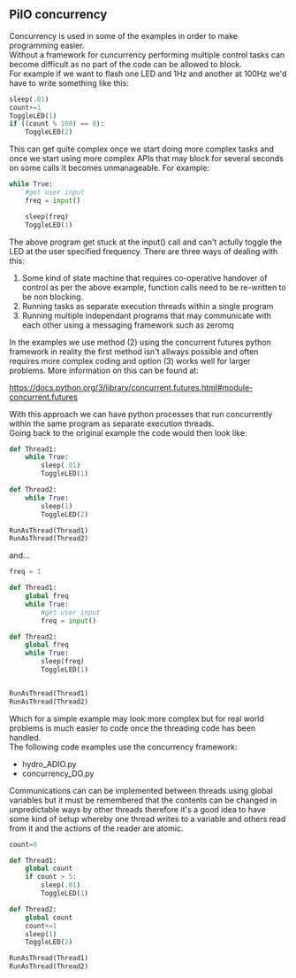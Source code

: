 
## PiIO concurrency

Concurrency is used in some of the examples in order to make programming easier.  
Without a framework for cuncurrency performing multiple control tasks can become difficult as no part of the code can be allowed to block.  
For example if we want to flash one LED and 1Hz and another at 100Hz we'd have to write something like this:  

```python
sleep(.01)
count+=1
ToggleLED(1)
if ((count % 100) == 0):
	ToggleLED(2)
```

This can get quite complex once we start doing more complex tasks and once we start using more complex APIs that may block for several seconds on some calls it becomes unmanageable.  For example:

```python
while True:
	#get user input
	freq = input()

	sleep(freq)
	ToggleLED(1)
```

The above program get stuck at the input() call and can't actully toggle the LED at the user specified frequency.
There are three ways of dealing with this:  

1. Some kind of state machine that requires co-operative handover of control as per the above example, function calls need to be re-written to be non blocking.
2. Running tasks as separate execution threads within a single program
3. Running multiple independant programs that may communicate with each other using a messaging framework such as zeromq

In the examples we use method (2) using the concurrent futures python framework in reality the first method isn't allways possible and often requires more complex coding and option (3) works well for larger problems.  More information on this can be found at:

https://docs.python.org/3/library/concurrent.futures.html#module-concurrent.futures

With this approach we can have python processes that run concurrently within the same program as separate execution threads.    
Going back to the original example the code would then look like:  

```python
def Thread1:
	while True:
		sleep(.01)
		ToggleLED(1)

def Thread2:
	while True:
		sleep(1)
		ToggleLED(2)

RunAsThread(Thread1)
RunAsThread(Thread2)
```

and...


```python
freq = 1

def Thread1:
	global freq
	while True:
		#get user input
		freq = input()

def Thread2:
	global freq
	while True:
		sleep(freq)
		ToggleLED(1)


RunAsThread(Thread1)
RunAsThread(Thread2)
```


Which for a simple example may look more complex but for real world problems is much easier to code once the threading code has been handled.  
The following code examples use the concurrency framework:  

* hydro_ADIO.py
* concurrency_DO.py

Communications can can be implemented between threads using global variables but it must be remembered that the contents can be changed in unpredictable ways by other threads therefore it's a good idea to have some kind of setup whereby one thread writes to a variable and others read from it and the actions of the reader are atomic.

```python
count=0

def Thread1:
	global count
	if count > 5:
		sleep(.01)
		ToggleLED(1)

def Thread2:
	global count
	count+=1
	sleep(1)
	ToggleLED(2)

RunAsThread(Thread1)
RunAsThread(Thread2)
```
